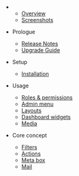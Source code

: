 - 
    - [Overview](overview.md)
    - [Screenshots](screenshots.md)
- Prologue
    - [Release Notes](release.md)
	- [Upgrade Guide](upgrade.md)

- Setup
    - [Installation](installation.md)
    
- Usage
    - [Roles & permissions](role_permission.md)
    - [Admin menu](admin_menu.md)
    - [Layouts](layouts.md)
    - [Dashboard widgets](dashboard_widgets.md)
    - [Media](dashboard_widgets.md)

- Core concept
    - [Filters](filters.md)
    - [Actions](actions.md)
    - [Meta box](meta_box.md)
    - [Mail](mail.md)
